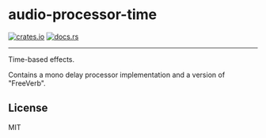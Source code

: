# audio-processor-time
[![crates.io](https://img.shields.io/crates/v/audio-processor-time.svg)](https://crates.io/crates/audio-processor-time)
[![docs.rs](https://docs.rs/audio-processor-time/badge.svg)](https://docs.rs/audio-processor-time/)
- - -
Time-based effects.

Contains a mono delay processor implementation and a version of "FreeVerb".

## License
MIT
